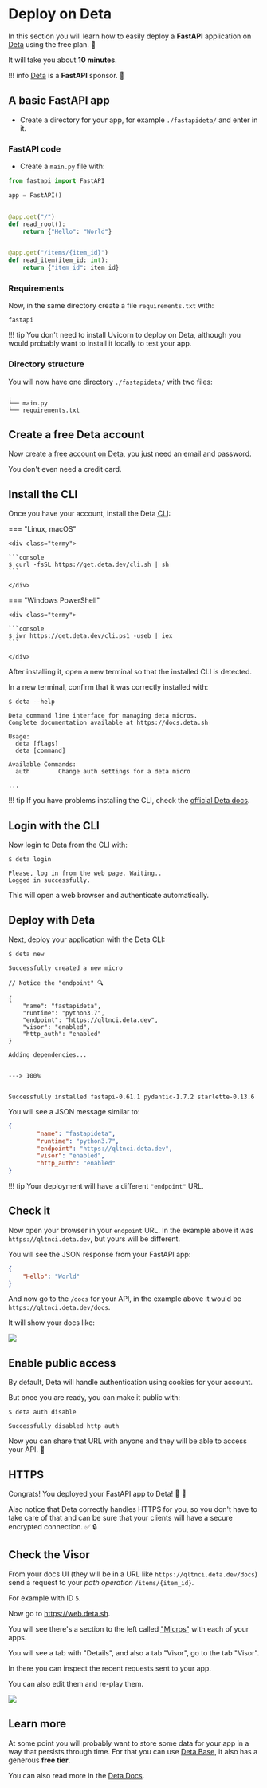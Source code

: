 # Deploy on Deta

In this section you will learn how to easily deploy a **FastAPI** application on <a href="https://www.deta.sh/?ref=fastapi" class="external-link" target="_blank">Deta</a> using the free plan. 🎁

It will take you about **10 minutes**.

!!! info
    <a href="https://www.deta.sh/?ref=fastapi" class="external-link" target="_blank">Deta</a> is a **FastAPI** sponsor. 🎉

## A basic **FastAPI** app

* Create a directory for your app, for example `./fastapideta/` and enter in it.

### FastAPI code

* Create a `main.py` file with:

```Python
from fastapi import FastAPI

app = FastAPI()


@app.get("/")
def read_root():
    return {"Hello": "World"}


@app.get("/items/{item_id}")
def read_item(item_id: int):
    return {"item_id": item_id}
```

### Requirements

Now, in the same directory create a file `requirements.txt` with:

```text
fastapi
```

!!! tip
    You don't need to install Uvicorn to deploy on Deta, although you would probably want to install it locally to test your app.

### Directory structure

You will now have one directory `./fastapideta/` with two files:

```
.
└── main.py
└── requirements.txt
```

## Create a free Deta account

Now create a <a href="https://www.deta.sh/?ref=fastapi" class="external-link" target="_blank">free account on Deta</a>, you just need an email and password.

You don't even need a credit card.

## Install the CLI

Once you have your account, install the Deta <abbr title="Command Line Interface application">CLI</abbr>:

=== "Linux, macOS"

    <div class="termy">

    ```console
    $ curl -fsSL https://get.deta.dev/cli.sh | sh
    ```

    </div>

=== "Windows PowerShell"

    <div class="termy">

    ```console
    $ iwr https://get.deta.dev/cli.ps1 -useb | iex
    ```

    </div>

After installing it, open a new terminal so that the installed CLI is detected.

In a new terminal, confirm that it was correctly installed with:

<div class="termy">

```console
$ deta --help

Deta command line interface for managing deta micros.
Complete documentation available at https://docs.deta.sh

Usage:
  deta [flags]
  deta [command]

Available Commands:
  auth        Change auth settings for a deta micro

...
```

</div>

!!! tip
    If you have problems installing the CLI, check the <a href="https://docs.deta.sh/docs/micros/getting_started?ref=fastapi" class="external-link" target="_blank">official Deta docs</a>.

## Login with the CLI

Now login to Deta from the CLI with:

<div class="termy">

```console
$ deta login

Please, log in from the web page. Waiting..
Logged in successfully.
```

</div>

This will open a web browser and authenticate automatically.

## Deploy with Deta

Next, deploy your application with the Deta CLI:

<div class="termy">

```console
$ deta new

Successfully created a new micro

// Notice the "endpoint" 🔍

{
    "name": "fastapideta",
    "runtime": "python3.7",
    "endpoint": "https://qltnci.deta.dev",
    "visor": "enabled",
    "http_auth": "enabled"
}

Adding dependencies...


---> 100%


Successfully installed fastapi-0.61.1 pydantic-1.7.2 starlette-0.13.6
```

</div>

You will see a JSON message similar to:

```JSON hl_lines="4"
{
        "name": "fastapideta",
        "runtime": "python3.7",
        "endpoint": "https://qltnci.deta.dev",
        "visor": "enabled",
        "http_auth": "enabled"
}
```

!!! tip
    Your deployment will have a different `"endpoint"` URL.

## Check it

Now open your browser in your `endpoint` URL. In the example above it was `https://qltnci.deta.dev`, but yours will be different.

You will see the JSON response from your FastAPI app:

```JSON
{
    "Hello": "World"
}
```

And now go to the `/docs` for your API, in the example above it would be `https://qltnci.deta.dev/docs`.

It will show your docs like:

<img src="/img/deployment/deta/image01.png">

## Enable public access

By default, Deta will handle authentication using cookies for your account.

But once you are ready, you can make it public with:

<div class="termy">

```console
$ deta auth disable

Successfully disabled http auth
```

</div>

Now you can share that URL with anyone and they will be able to access your API. 🚀

## HTTPS

Congrats! You deployed your FastAPI app to Deta! 🎉 🍰

Also notice that Deta correctly handles HTTPS for you, so you don't have to take care of that and can be sure that your clients will have a secure encrypted connection. ✅ 🔒

## Check the Visor

From your docs UI (they will be in a URL like `https://qltnci.deta.dev/docs`) send a request to your *path operation* `/items/{item_id}`.

For example with ID `5`.

Now go to <a href="https://web.deta.sh/" class="external-link" target="_blank">https://web.deta.sh</a>.

You will see there's a section to the left called <abbr title="it comes from Micro(server)">"Micros"</abbr> with each of your apps.

You will see a tab with "Details", and also a tab "Visor", go to the tab "Visor".

In there you can inspect the recent requests sent to your app.

You can also edit them and re-play them.

<img src="/img/deployment/deta/image02.png">

## Learn more

At some point you will probably want to store some data for your app in a way that persists through time. For that you can use <a href="https://docs.deta.sh/docs/base/py_tutorial?ref=fastapi" class="external-link" target="_blank">Deta Base</a>, it also has a generous **free tier**.

You can also read more in the <a href="https://docs.deta.sh?ref=fastapi" class="external-link" target="_blank">Deta Docs</a>.
